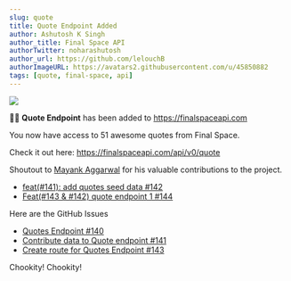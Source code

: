 ```yaml
---
slug: quote
title: Quote Endpoint Added
author: Ashutosh K Singh
author_title: Final Space API
authorTwitter: noharashutosh
author_url: https://github.com/lelouchB
authorImageURL: https://avatars2.githubusercontent.com/u/45850882
tags: [quote, final-space, api]
---
```


![](/img/assets/wallpaper5.webp)

🎉🎉 **Quote Endpoint** has been added to https://finalspaceapi.com

You now have access to 51 awesome quotes from Final Space.

Check it out here:
https://finalspaceapi.com/api/v0/quote

Shoutout to [Mayank Aggarwal](https://github.com/Mayank0255) for his valuable contributions to the project.

- [ feat(#141): add quotes seed data #142 ](https://github.com/lelouchB/final-space-api/pull/142)
- [ Feat(#143 & #142) quote endpoint 1 #144 ](https://github.com/lelouchB/final-space-api/pull/144)

Here are the GitHub Issues

- [ Quotes Endpoint #140 ](https://github.com/lelouchB/final-space-api/issues/140)
- [ Contribute data to Quote endpoint #141 ](https://github.com/lelouchB/final-space-api/issues/141)
- [ Create route for Quotes Endpoint #143 ](https://github.com/lelouchB/final-space-api/issues/143)

Chookity! Chookity!
